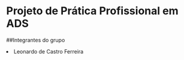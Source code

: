 # Projeto de Prática Profissional em ADS

##Integrantes do grupo
<lu>
  <li>Leonardo de Castro Ferreira</li>
</lu>
